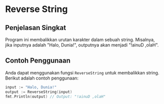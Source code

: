 # Reverse String

## Penjelasan Singkat
Program ini membalikkan urutan karakter dalam sebuah string. Misalnya, jika inputnya adalah "Halo, Dunia!", outputnya akan menjadi "!ainuD ,olaH".

## Contoh Penggunaan
Anda dapat menggunakan fungsi `ReverseString` untuk membalikkan string. Berikut adalah contoh penggunaan:

```go
input := "Halo, Dunia!"
output := ReverseString(input)
fmt.Println(output) // Output: "!ainuD ,olaH"